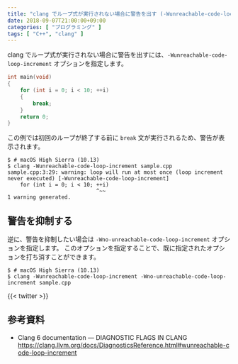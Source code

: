 ```yaml
---
title: "clang でループ式が実行されない場合に警告を出す (-Wunreachable-code-loop-increment)"
date: 2018-09-07T21:00:00+09:00
categories: [ "プログラミング" ]
tags: [ "C++", "clang" ]
---
```


clang でループ式が実行されない場合に警告を出すには、```-Wunreachable-code-loop-increment``` オプションを指定します。

```cpp
int main(void)
{
    for (int i = 0; i < 10; ++i)
    {
        break;
    }
    return 0;
}
```

この例では初回のループが終了する前に ```break``` 文が実行されるため、警告が表示されます。

```shell
$ # macOS High Sierra (10.13)
$ clang -Wunreachable-code-loop-increment sample.cpp
sample.cpp:3:29: warning: loop will run at most once (loop increment never executed) [-Wunreachable-code-loop-increment]
    for (int i = 0; i < 10; ++i)
                            ^~~
1 warning generated.
```

## 警告を抑制する

逆に、警告を抑制したい場合は ```-Wno-unreachable-code-loop-increment``` オプションを指定します。
このオプションを指定することで、既に指定されたオプションを打ち消すことができます。

```shell
$ # macOS High Sierra (10.13)
$ clang -Wunreachable-code-loop-increment -Wno-unreachable-code-loop-increment sample.cpp
```

{{< twitter >}}

## 参考資料

- Clang 6 documentation &mdash; DIAGNOSTIC FLAGS IN CLANG<br />
  <span style="word-break: break-all;">
  https://clang.llvm.org/docs/DiagnosticsReference.html#wunreachable-code-loop-increment
  </span>
